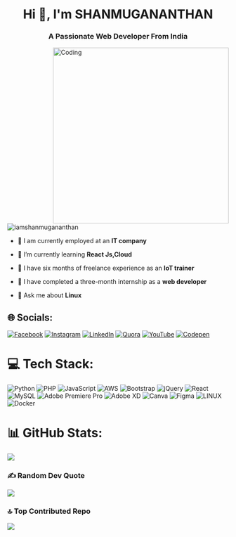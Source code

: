 <h1 align="center">Hi 👋, I'm SHANMUGANANTHAN</h1>
<h3 align="center">A Passionate Web Developer From India</h3>
<img align="right" alt="Coding" width="400"
 src="https://media.giphy.com/media/cl83qB3OpgHZToeA6h/giphy.gif">

<p align="left"> <img src="https://komarev.com/ghpvc/?username=iamshanmugananthan&label=Profile%20views&color=0e75b6&style=flat" alt="iamshanmugananthan" /> </p>

- 🔭 I am currently employed at an **IT company**

- 🌱 I’m currently learning **React Js,Cloud**

- 👯 I have six months of freelance experience as an **IoT trainer**

- 🤝 I have completed a three-month internship as a **web developer**

- 💬 Ask me about **Linux**

## 🌐 Socials:
[![Facebook](https://img.shields.io/badge/Facebook-%231877F2.svg?logo=Facebook&logoColor=white)](https://facebook.com/iamshanmugananthan) [![Instagram](https://img.shields.io/badge/Instagram-%23E4405F.svg?logo=Instagram&logoColor=white)](https://instagram.com/iamshanmugananthan) [![LinkedIn](https://img.shields.io/badge/LinkedIn-%230077B5.svg?logo=linkedin&logoColor=white)](https://linkedin.com/in/shanmugananthan) [![Quora](https://img.shields.io/badge/Quora-%23B92B27.svg?logo=Quora&logoColor=white)](https://quora.com/profile/shanmugananthan) [![YouTube](https://img.shields.io/badge/YouTube-%23FF0000.svg?logo=YouTube&logoColor=white)](https://youtube.com/@tumblertalks) [![Codepen](https://img.shields.io/badge/Codepen-000000?style=for-the-badge&logo=codepen&logoColor=white)](https://codepen.io/iamshanmugananthan) 

# 💻 Tech Stack:
![Python](https://img.shields.io/badge/python-3670A0?style=for-the-badge&logo=python&logoColor=ffdd54) ![PHP](https://img.shields.io/badge/php-%23777BB4.svg?style=for-the-badge&logo=php&logoColor=white) ![JavaScript](https://img.shields.io/badge/javascript-%23323330.svg?style=for-the-badge&logo=javascript&logoColor=%23F7DF1E) ![AWS](https://img.shields.io/badge/AWS-%23FF9900.svg?style=for-the-badge&logo=amazon-aws&logoColor=white) ![Bootstrap](https://img.shields.io/badge/bootstrap-%23563D7C.svg?style=for-the-badge&logo=bootstrap&logoColor=white) ![jQuery](https://img.shields.io/badge/jquery-%230769AD.svg?style=for-the-badge&logo=jquery&logoColor=white) ![React](https://img.shields.io/badge/react-%2320232a.svg?style=for-the-badge&logo=react&logoColor=%2361DAFB) ![MySQL](https://img.shields.io/badge/mysql-%2300f.svg?style=for-the-badge&logo=mysql&logoColor=white) ![Adobe Premiere Pro](https://img.shields.io/badge/Adobe%20Premiere%20Pro-9999FF.svg?style=for-the-badge&logo=Adobe%20Premiere%20Pro&logoColor=white) ![Adobe XD](https://img.shields.io/badge/Adobe%20XD-470137?style=for-the-badge&logo=Adobe%20XD&logoColor=#FF61F6) ![Canva](https://img.shields.io/badge/Canva-%2300C4CC.svg?style=for-the-badge&logo=Canva&logoColor=white) 	![Figma](https://img.shields.io/badge/figma-%23F24E1E.svg?style=for-the-badge&logo=figma&logoColor=white) ![LINUX](https://img.shields.io/badge/Linux-FCC624?style=for-the-badge&logo=linux&logoColor=black) ![Docker](https://img.shields.io/badge/docker-%230db7ed.svg?style=for-the-badge&logo=docker&logoColor=white)
# 📊 GitHub Stats:
![](https://github-readme-stats.vercel.app/api/top-langs/?username=iamshanmugananthan&theme=dark&hide_border=false&include_all_commits=false&count_private=false&layout=compact)

### ✍️ Random Dev Quote
![](https://quotes-github-readme.vercel.app/api?type=horizontal&theme=radical)

### 🔝 Top Contributed Repo
![](https://github-contributor-stats.vercel.app/api?username=iamshanmugananthan&limit=5&theme=dark&combine_all_yearly_contributions=true)


